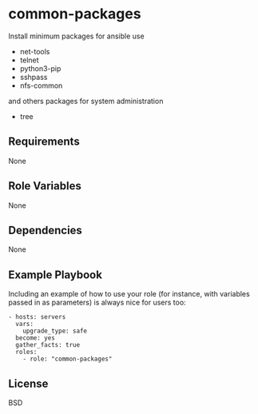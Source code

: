 common-packages
=========
Install minimum packages for ansible use
- net-tools
- telnet
- python3-pip
- sshpass
- nfs-common

and others packages for system administration
- tree

Requirements
------------
None

Role Variables
--------------
None

Dependencies
------------
None

Example Playbook
----------------

Including an example of how to use your role (for instance, with variables passed in as parameters) is always nice for users too:

    - hosts: servers
      vars:
        upgrade_type: safe
      become: yes
      gather_facts: true
      roles:
        - role: "common-packages"

License
-------

BSD